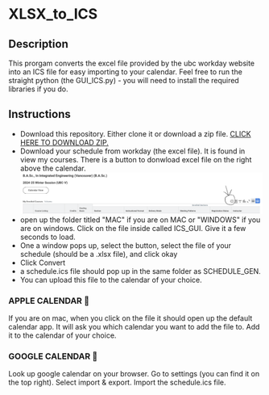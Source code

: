 # XLSX_to_ICS

## Description 
This prorgam converts the excel file provided by the ubc workday website into an ICS file for easy importing to your calendar. Feel free to run the straight python (the GUI_ICS.py) - you will need to install the required libraries if you do. 

## Instructions 
- Download this repository. Either clone it or download a zip file. 
[CLICK HERE TO DOWNLOAD ZIP.](https://github.com/alexm35644/XLSX_to_ICS/archive/refs/heads/main.zip)
- Download your schedule from workday (the excel file). It is found in view my courses. There is a button to donwload excel file on the right above the calendar. 
![download button](Images/workday_download.png)
- open up the folder titled "MAC" if you are on MAC or "WINDOWS" if you are on windows. Click on the file inside called ICS_GUI. Give it a few seconds to load. 
- One a window pops up, select the button, select the file of your schedule (should be a .xlsx file), and click okay
- Click Convert 
- a schedule.ics file should pop up in the same folder as SCHEDULE_GEN. 
- You can upload this file to the calendar of your choice. 
### APPLE CALENDAR 📅
If you are on mac, when you click on the file it should open up the default calendar app. It will ask you which calendar you want to add the file to. Add it to the calendar of your choice. 
### GOOGLE CALENDAR 🍭
Look up google calendar on your browser. Go to settings (you can find it on the top right). Select import & export. Import the schedule.ics file. 
